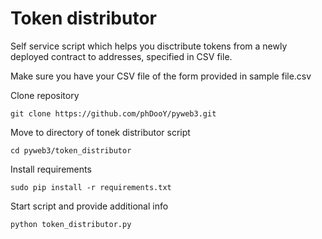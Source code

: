 # Token distributor
Self service script which helps you disctribute tokens from a newly deployed contract to addresses, specified in CSV file.

Make sure you have your CSV file of the form provided in sample file.csv

Clone repository

`git clone https://github.com/phDooY/pyweb3.git`

Move to directory of tonek distributor script

`cd pyweb3/token_distributor`

Install requirements

`sudo pip install -r requirements.txt`

Start script and provide additional info

`python token_distributor.py`
